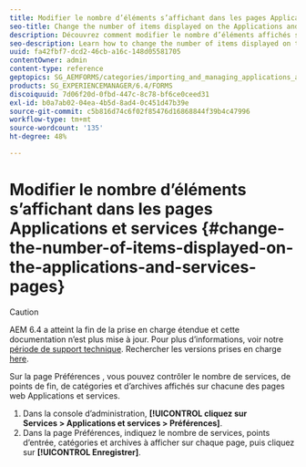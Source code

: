 ```yaml
---
title: Modifier le nombre d’éléments s’affichant dans les pages Applications et services
seo-title: Change the number of items displayed on the Applications and Services pages
description: Découvrez comment modifier le nombre d’éléments affichés sur les pages Applications et services.
seo-description: Learn how to change the number of items displayed on the Applications and Services pages.
uuid: fa42fbf7-dcd2-46cb-a16c-148d05581705
contentOwner: admin
content-type: reference
geptopics: SG_AEMFORMS/categories/importing_and_managing_applications_and_archives
products: SG_EXPERIENCEMANAGER/6.4/FORMS
discoiquuid: 7d06f20d-0fbd-447c-8c78-bf6ce0ceed31
exl-id: b0a7ab02-04ea-4b5d-8ad4-0c451d47b39e
source-git-commit: c5b816d74c6f02f85476d16868844f39b4c47996
workflow-type: tm+mt
source-wordcount: '135'
ht-degree: 48%

---
```


# Modifier le nombre d’éléments s’affichant dans les pages Applications et services {#change-the-number-of-items-displayed-on-the-applications-and-services-pages}

>[!CAUTION]
>
>AEM 6.4 a atteint la fin de la prise en charge étendue et cette documentation n’est plus mise à jour. Pour plus d’informations, voir notre [période de support technique](https://helpx.adobe.com/fr/support/programs/eol-matrix.html). Rechercher les versions prises en charge [here](https://experienceleague.adobe.com/docs/?lang=fr).

Sur la page Préférences , vous pouvez contrôler le nombre de services, de points de fin, de catégories et d’archives affichés sur chacune des pages web Applications et services.

1. Dans la console dʼadministration, **[!UICONTROL cliquez sur Services > Applications et services > Préférences]**.
1. Dans la page Préférences, indiquez le nombre de services, points d’entrée, catégories et archives à afficher sur chaque page, puis cliquez sur **[!UICONTROL Enregistrer]**.
